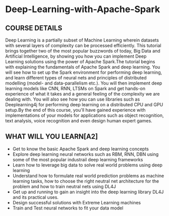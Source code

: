 # Deep-Learning-with-Apache-Spark

## COURSE DETAILS
  Deep Learning is a partially subset of Machine Learning wherein datasets with several layers of complexity can be processed efficiently. This tutorial brings together two of the most popular buzzwords of today, Big Data and Artificial Intelligence, by showing you how you can implement Deep Learning solutions using the power of Apache Spark.The tutorial begins with explaining the fundamentals of Apache Spark and deep learning. You will see how to set up the Spark environment for performing deep learning, and learn different types of neural nets and principles of distributed modelling (model- and data-parallelism etc.). You will then implement deep learning models like CNN, RNN, LTSMs on Spark and get hands-on experience of what it takes and a general feeling of the complexity we are dealing with. You will also see how you can use libraries such as Deeplearning4j for performing deep learning on a distributed CPU and GPU setup.By the end of this course, you'll have gained experience with implementations of your models for applications such as object recognition, text analysis, voice recognition and even design human expert games.

## WHAT WILL YOU LEARN[A2] 
* Get to know the basic Apache Spark and deep learning concepts 
* Explore deep learning neural networks such as RBM, RNN, DBN using some of the most popular industrail  deep learning frameworks
* Learn how to leverage big data to solve real world problems using deep learning
* Understand how to formulate real world prediction problems as machine learning tasks, how to choose the right neutral net architecture for the problem and how to train neutral nets using DL4J
* Get up and running to gain an insight into the deep learning library DL4J and its practical uses.
* Design successful solutions with Extreme Learning machines
* Train and Test neural networks to fit your data model

